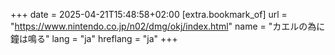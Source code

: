 +++
date = 2025-04-21T15:48:58+02:00
[extra.bookmark_of]
url = "https://www.nintendo.co.jp/n02/dmg/okj/index.html"
name = "カエルの為に鐘は鳴る"
lang = "ja"
hreflang = "ja"
+++
